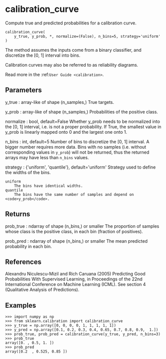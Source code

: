 # calibration_curve







Compute true and predicted probabilities for a calibration curve.

<pre><code>calibration_curve(
    y_true, y_prob, *, normalize=(False), n_bins=5, strategy=&#x27;uniform&#x27;
)</code></pre>




The method assumes the inputs come from a binary classifier, and
discretize the [0, 1] interval into bins.

Calibration curves may also be referred to as reliability diagrams.

Read more in the :ref:`User Guide <calibration>`.

Parameters
----------
y_true : array-like of shape (n_samples,)
    True targets.

y_prob : array-like of shape (n_samples,)
    Probabilities of the positive class.

normalize : bool, default=False
    Whether y_prob needs to be normalized into the [0, 1] interval, i.e.
    is not a proper probability. If True, the smallest value in y_prob
    is linearly mapped onto 0 and the largest one onto 1.

n_bins : int, default=5
    Number of bins to discretize the [0, 1] interval. A bigger number
    requires more data. Bins with no samples (i.e. without
    corresponding values in <code>y_prob</code>) will not be returned, thus the
    returned arrays may have less than <code>n_bins</code> values.

strategy : {'uniform', 'quantile'}, default='uniform'
    Strategy used to define the widths of the bins.

    uniform
        The bins have identical widths.
    quantile
        The bins have the same number of samples and depend on <code>y_prob</code>.

Returns
-------
prob_true : ndarray of shape (n_bins,) or smaller
    The proportion of samples whose class is the positive class, in each
    bin (fraction of positives).

prob_pred : ndarray of shape (n_bins,) or smaller
    The mean predicted probability in each bin.

References
----------
Alexandru Niculescu-Mizil and Rich Caruana (2005) Predicting Good
Probabilities With Supervised Learning, in Proceedings of the 22nd
International Conference on Machine Learning (ICML).
See section 4 (Qualitative Analysis of Predictions).

Examples
--------
```
>>> import numpy as np
>>> from sklearn.calibration import calibration_curve
>>> y_true = np.array([0, 0, 0, 0, 1, 1, 1, 1, 1])
>>> y_pred = np.array([0.1, 0.2, 0.3, 0.4, 0.65, 0.7, 0.8, 0.9,  1.])
>>> prob_true, prob_pred = calibration_curve(y_true, y_pred, n_bins=3)
>>> prob_true
array([0. , 0.5, 1. ])
>>> prob_pred
array([0.2  , 0.525, 0.85 ])
```